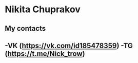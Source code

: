 # Nikita Chuprakov
## My contacts

-VK    (https://vk.com/id185478359)
-TG    (https://t.me/Nick_trow)
---

